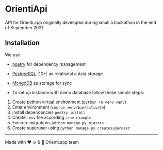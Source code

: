 # OrientiApi

API for Orienti.app originally developed during small a hackathon in the end of September 2021.

## Installation

We use

- [poetry](https://python-poetry.org/) for dependency management
- [PostgreSQL](https://www.postgresql.org/) (10+) as relational a data storage
- [MongoDB](https://www.mongodb.com/) as storage for sync

- To set up instance with demo database follow these simple steps:

1. Create python virtual environment (`python -m venv venv`)
2. Enter environment (`source venv/bin/activate`)
3. Install dependencies `poetry install`
4. Create `.env` file according `.env.example`
5. Execute migrations `python manage.py migrate`
6. Create superuser using `python manage.py createsuperuser`

---
Made with ❤️ ☕ & 🍺️ Orienti.app team
